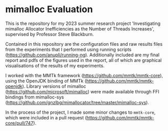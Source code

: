 # mimalloc Evaluation

This is the repository for my 2023 summer research project 'Investigating mimalloc Allocator Inefficiencies as the Number of Threads Increases', supervised by Professor Steve Blackburn.

Contained in this repository are the configuration files and raw results files from the experiments that I performed using running scripts (https://github.com/anupli/running-ng). Additionally included are my final report and pdfs of the figures used in the report, all of which are graphical visualisations of the results of my experiments.

I worked with the MMTk framework (https://github.com/mmtk/mmtk-core), using the OpenJDK binding of MMTk (https://github.com/mmtk/mmtk-openjdk). Library versions of mimalloc (https://github.com/microsoft/mimalloc) were made available through FFI bindings from mimalloc-sys (https://github.com/gnzlbg/mimallocator/tree/master/mimalloc-sys).

In the process of the project, I made some minor changes to `mmtk-core`, which were included in a pull request (https://github.com/mmtk/mmtk-core/pull/747).
